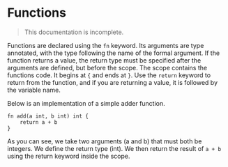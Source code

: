 # Functions

> This documentation is incomplete.

Functions are declared using the `fn` keyword. Its arguments are type annotated, with the type following the name of the formal argument. 
If the function returns a value, the return type must be specified after the arguments are defined, but before the scope.
The scope contains the functions code. It begins at `{` and ends at `}`.
Use the `return` keyword to return from the function, and if you are returning a value, it is followed by the variable name. 

Below is an implementation of a simple adder function.

```
fn add(a int, b int) int {
    return a + b
}
```

As you can see, we take two arguments (a and b) that must both be integers. We define the return type (int). We then return the result of `a + b` using the return keyword inside the scope. 
